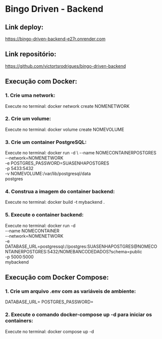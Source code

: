# Bingo Driven - Backend

## Link deploy:
https://bingo-driven-backend-e27r.onrender.com

## Link repositório:
https://github.com/victortsrodrigues/bingo-driven-backend

## Execução com Docker:

### 1. Crie uma network:
Execute no terminal: docker network create NOMENETWORK

### 2. Crie um volume:
Execute no terminal: docker volume create NOMEVOLUME

### 3. Crie um container PostgreSQL:
Execute no terminal:
  docker run -d \ 
  --name NOMECONTAINERPOSTGRES \
  --network=NOMENETWORK \
  -e POSTGRES_PASSWORD=SUASENHAPOSTGRES \
  -p 5433:5432 \
  -v NOMEVOLUME:/var/lib/postgresql/data \
  postgres

### 4. Construa a imagem do container backend:
Execute no terminal: docker build -t mybackend .

### 5. Execute o container backend:
Execute no terminal:
  docker run -d \
  --name NOMECONTAINER \
  --network=NOMENETWORK \
  -e DATABASE_URL=postgressql://postgres:SUASENHAPOSTGRES@NOMECONTAINERPOSTGRES:5432/NOMEBANCODEDADOS?schema=public \
  -p 5000:5000 \
  mybackend

## Execução com Docker Compose:
### 1. Crie um arquivo .env com as variáveis de ambiente:
DATABASE_URL=
POSTGRES_PASSWORD=

### 2. Execute o comando docker-compose up -d para iniciar os containers:
Execute no terminal: docker compose up -d
